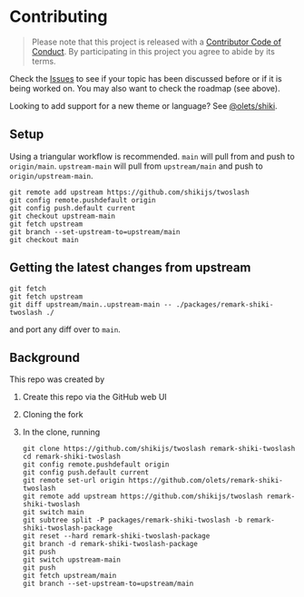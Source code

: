 # Contributing

> Please note that this project is released with a [Contributor Code of Conduct](CODE_OF_CONDUCT.md). By participating in this project you agree to abide by its terms.

Check the [Issues](https://github.com/olets/remark-shiki-twoslash/issues) to see if your topic has been discussed before or if it is being worked on. You may also want to check the roadmap (see above).

Looking to add support for a new theme or language? See [@olets/shiki](https://github.com/olets/shiki).

## Setup

Using a triangular workflow is recommended. `main` will pull from and push to `origin/main`. `upstream-main` will pull from `upstream/main` and push to `origin/upstream-main`.

```shell
git remote add upstream https://github.com/shikijs/twoslash
git config remote.pushdefault origin
git config push.default current
git checkout upstream-main
git fetch upstream
git branch --set-upstream-to=upstream/main
git checkout main
```

## Getting the latest changes from upstream

```
git fetch
git fetch upstream
git diff upstream/main..upstream-main -- ./packages/remark-shiki-twoslash ./
```

and port any diff over to `main`.

## Background

This repo was created by

1. Create this repo via the GitHub web UI
1. Cloning the fork
1. In the clone, running

    ```shell
    git clone https://github.com/shikijs/twoslash remark-shiki-twoslash
    cd remark-shiki-twoslash
    git config remote.pushdefault origin
    git config push.default current
    git remote set-url origin https://github.com/olets/remark-shiki-twoslash
    git remote add upstream https://github.com/shikijs/twoslash remark-shiki-twoslash
    git switch main
    git subtree split -P packages/remark-shiki-twoslash -b remark-shiki-twoslash-package
    git reset --hard remark-shiki-twoslash-package
    git branch -d remark-shiki-twoslash-package
    git push
    git switch upstream-main
    git push
    git fetch upstream/main
    git branch --set-upstream-to=upstream/main
    ```

